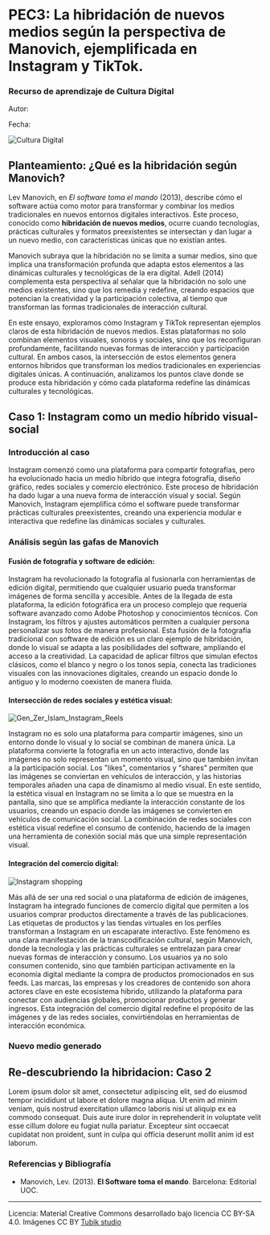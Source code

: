 # PEC3: La hibridación de nuevos medios según la perspectiva de Manovich, ejemplificada en Instagram y TikTok. 

### Recurso de aprendizaje de Cultura Digital 


Autor: 


Fecha: 

![Cultura Digital](https://miro.medium.com/max/1400/0*9PyyNvrO2PcD3KuU.png) 



## **Planteamiento: ¿Qué es la hibridación según Manovich?**

Lev Manovich, en *El software toma el mando* (2013), describe cómo el software actúa como motor para transformar y combinar los medios tradicionales en nuevos entornos digitales interactivos. Este proceso, conocido como **hibridación de nuevos medios**, ocurre cuando tecnologías, prácticas culturales y formatos preexistentes se intersectan y dan lugar a un nuevo medio, con características únicas que no existían antes.

Manovich subraya que la hibridación no se limita a sumar medios, sino que implica una transformación profunda que adapta estos elementos a las dinámicas culturales y tecnológicas de la era digital. Adell (2014) complementa esta perspectiva al señalar que la hibridación no solo une medios existentes, sino que los remedia y redefine, creando espacios que potencian la creatividad y la participación colectiva, al tiempo que transforman las formas tradicionales de interacción cultural.

En este ensayo, exploramos cómo Instagram y TikTok representan ejemplos claros de esta hibridación de nuevos medios. Estas plataformas no solo combinan elementos visuales, sonoros y sociales, sino que los reconfiguran profundamente, facilitando nuevas formas de interacción y participación cultural. En ambos casos, la intersección de estos elementos genera entornos híbridos que transforman los medios tradicionales en experiencias digitales únicas. A continuación, analizamos los puntos clave donde se produce esta hibridación y cómo cada plataforma redefine las dinámicas culturales y tecnológicas.

## **Caso 1: Instagram como un medio híbrido visual-social**

### Introducción al caso

Instagram comenzó como una plataforma para compartir fotografías, pero ha evolucionado hacia un medio híbrido que integra fotografía, diseño gráfico, redes sociales y comercio electrónico. Este proceso de hibridación ha dado lugar a una nueva forma de interacción visual y social. Según Manovich, Instagram ejemplifica cómo el software puede transformar prácticas culturales preexistentes, creando una experiencia modular e interactiva que redefine las dinámicas sociales y culturales.

### Análisis según las gafas de Manovich

#### **Fusión de fotografía y software de edición**:
   
  Instagram ha revolucionado la fotografía al fusionarla con herramientas de edición digital, permitiendo que cualquier usuario pueda transformar imágenes de forma sencilla y accesible. Antes de la llegada     de esta plataforma, la edición fotográfica era un proceso complejo que requería software avanzado como Adobe Photoshop y conocimientos técnicos. Con Instagram, los filtros y ajustes automáticos permiten a    cualquier persona personalizar sus fotos de manera profesional. Esta fusión de la fotografía tradicional con software de edición es un claro ejemplo de hibridación, donde lo visual se adapta a las            posibilidades del software, ampliando el acceso a la creatividad. La capacidad de aplicar filtros que simulan efectos clásicos, como el blanco y negro o los tonos sepia, conecta las tradiciones visuales      con las innovaciones digitales, creando un espacio donde lo antiguo y lo moderno coexisten de manera fluida.
     
#### **Intersección de redes sociales y estética visual**:



![Gen_Zer_Islam_Instagram_Reels](https://upload.wikimedia.org/wikipedia/commons/thumb/e/e7/Gen_Zer_Islam_Instagram_Reels.jpg/365px-Gen_Zer_Islam_Instagram_Reels.jpg) 

   Instagram no es solo una plataforma para compartir imágenes, sino un entorno donde lo visual y lo social se combinan de manera única. La plataforma convierte la fotografía en un acto interactivo, donde    las imágenes no solo representan un momento visual, sino que también invitan a la participación social. Los "likes", comentarios y "shares" permiten que las imágenes se conviertan en vehículos de interacción, y las historias temporales añaden una capa de dinamismo al medio visual. En este sentido, la estética visual en Instagram no se limita a lo que se muestra en la pantalla, sino que se amplifica mediante la interacción constante de los usuarios, creando un espacio donde las imágenes se convierten en vehículos de comunicación social. La combinación de redes sociales con estética visual redefine el consumo de contenido, haciendo de la imagen una herramienta de conexión social más que una simple representación visual.
   
     
#### **Integración del comercio digital**:

![Instagram shopping](https://img.freepik.com/vector-gratis/plantillas-carrusel-instagram-compras_23-2148773139.jpg?t=st=1733693550~exp=1733697150~hmac=ef7a82521a8178700589874dd24ae3ea29c59346d39a9106134cc5eed02e3d1b&w=996) 

Más allá de ser una red social o una plataforma de edición de imágenes, Instagram ha integrado funciones de comercio digital que permiten a los usuarios comprar productos directamente a través de las publicaciones. Las etiquetas de productos y las tiendas virtuales en los perfiles transforman a Instagram en un escaparate interactivo. Este fenómeno es una clara manifestación de la transcodificación cultural, según Manovich, donde la tecnología y las prácticas culturales se entrelazan para crear nuevas formas de interacción y consumo. Los usuarios ya no solo consumen contenido, sino que también participan activamente en la economía digital mediante la compra de productos promocionados en sus feeds. Las marcas, las empresas y los creadores de contenido son ahora actores clave en este ecosistema híbrido, utilizando la plataforma para conectar con audiencias globales, promocionar productos y generar ingresos. Esta integración del comercio digital redefine el propósito de las imágenes y de las redes sociales, convirtiéndolas en herramientas de interacción económica.


  
### Nuevo medio generado

## Re-descubriendo la hibridacion: Caso 2

Lorem ipsum dolor sit amet, consectetur adipiscing elit, sed do eiusmod tempor incididunt ut labore et dolore magna aliqua. Ut enim ad minim veniam, quis nostrud exercitation ullamco laboris nisi ut aliquip ex ea commodo consequat. Duis aute irure dolor in reprehenderit in voluptate velit esse cillum dolore eu fugiat nulla pariatur. Excepteur sint occaecat cupidatat non proident, sunt in culpa qui officia deserunt mollit anim id est laborum.


### Referencias y Bibliografía

* Manovich, Lev. (2013). **El Software toma el mando**. Barcelona: Editorial UOC. 


----

Licencia: Material Creative Commons desarrollado bajo licencia CC BY-SA 4.0. Imágenes CC BY [Tubik studio](https://blog.tubikstudio.com/how-to-create-original-flat-illustrations-designers-tips/) 
